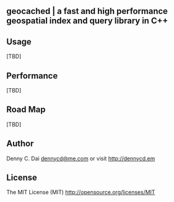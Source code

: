 ## geocached | a fast and high performance geospatial index and query library in C++




## Usage
[TBD]

## Performance
[TBD]

## Road Map
[TBD]

## Author 
Denny C. Dai <dennycd@me.com> or visit <http://dennycd.em>

## License 
The MIT License (MIT) <http://opensource.org/licenses/MIT>
